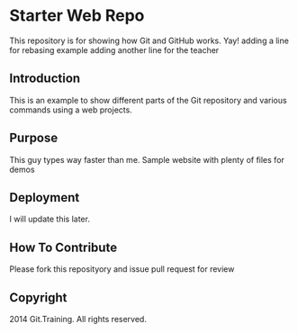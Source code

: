 # Starter Web Repo

This repository is for showing how Git and GitHub works. Yay!
adding a line for rebasing example
adding another line  for the teacher
## Introduction
This is an example to show different parts of the Git repository and various commands using a web projects.

## Purpose
This guy types way faster than me.
Sample website with plenty of files for demos
## Deployment 
I will update this later.

## How To Contribute
Please fork this reposityory and issue pull request for review

## Copyright
   2014 Git.Training. All rights reserved.
